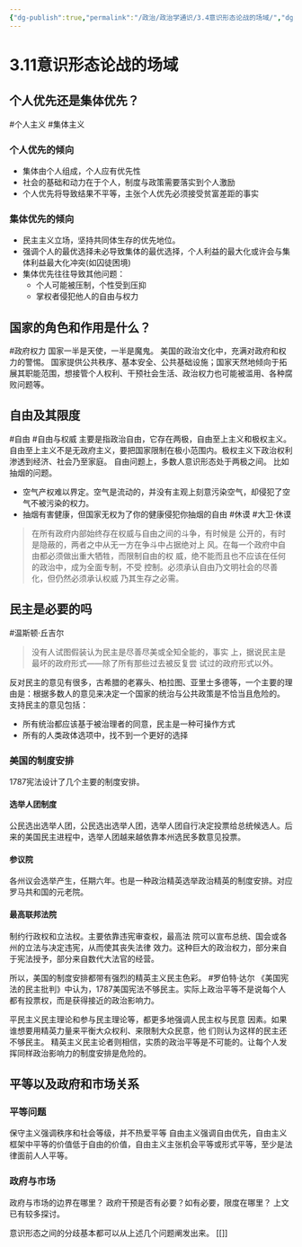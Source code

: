 ```yaml
---
{"dg-publish":true,"permalink":"/政治/政治学通识/3.4意识形态论战的场域/","dgPassFrontmatter":true}
---
```


# 3.11意识形态论战的场域
## 个人优先还是集体优先？
#个人主义  #集体主义
### 个人优先的倾向
- 集体由个人组成，个人应有优先性
- 社会的基础和动力在于个人，制度与政策需要落实到个人激励
- 个人优先将导致结果不平等，主张个人优先必须接受贫富差距的事实
### 集体优先的倾向
- 民主主义立场，坚持共同体生存的优先地位。
- 强调个人的最优选择未必导致集体的最优选择，个人利益的最大化或许会与集体利益最大化冲突(如囚徒困境)
- 集体优先往往导致其他问题：
	- 个人可能被压制，个性受到压抑
	- 掌权者侵犯他人的自由与权力
## 国家的角色和作用是什么？
#政府权力
国家一半是天使，一半是魔鬼。
美国的政治文化中，充满对政府和权力的警惕。
国家提供公共秩序、基本安全、公共基础设施；国家天然地倾向于拓展其职能范围，想接管个人权利、干预社会生活、政治权力也可能被滥用、各种腐败问题等。
## 自由及其限度
#自由 #自由与权威
主要是指政治自由，它存在两极，自由至上主义和极权主义。
自由至上主义不是无政府主义，要把国家限制在极小范围内。极权主义下政治权利渗透到经济、社会乃至家庭。
自由问题上，多数人意识形态处于两极之间。
比如抽烟的问题。
- 空气产权难以界定。空气是流动的，并没有主观上刻意污染空气，却侵犯了空气不被污染的权力。
- 抽烟有害健康，但国家无权为了你的健康侵犯你抽烟的自由
#休谟 #大卫·休谟
>在所有政府内部始终存在权威与自由之间的斗争，有时候是 公开的，有时是隐蔽的，两者之中从无一方在争斗中占据绝对上 风。在每一个政府中自由都必须做出重大牺牲，而限制自由的权 威，绝不能而且也不应该在任何的政治中，成为全面专制，不受 控制。必须承认自由乃文明社会的尽善化，但仍然必须承认权威 乃其生存之必需。

## 民主是必要的吗
#温斯顿·丘吉尔
>没有人试图假装认为民主是尽善尽美或全知全能的，事实 上，据说民主是最坏的政府形式——除了所有那些过去被反复尝 试过的政府形式以外。

反对民主的意见有很多，古希腊的老寡头、柏拉图、亚里士多德等，一个主要的理由是：根据多数人的意见来决定一个国家的统治与公共政策是不恰当且危险的。
支持民主的意见包括：
- 所有统治都应该基于被治理者的同意，民主是一种可操作方式
- 所有的人类政体选项中，找不到一个更好的选择
### 美国的制度安排
1787宪法设计了几个主要的制度安排。
#### 选举人团制度
公民选出选举人团，公民选出选举人团，选举人团自行决定投票给总统候选人。后来的美国民主进程中，选举人团越来越依靠本州选民多数意见投票。
#### 参议院
各州议会选举产生，任期六年。也是一种政治精英选举政治精英的制度安排。对应罗马共和国的元老院。
#### 最高联邦法院
制约行政权和立法权。主要依靠违宪审查权，最高法 院可以宣布总统、国会或各州的立法与决定违宪，从而使其丧失法律 效力。这种巨大的政治权力，部分来自于宪法授予，部分来自数代大法官的经营。

所以，美国的制度安排都带有强烈的精英主义民主色彩。
#罗伯特·达尔
《美国宪法的民主批判》中认为，1787美国宪法不够民主。实际上政治平等不是说每个人都有投票权，而是获得接近的政治影响力。

平民主义民主理论和参与民主理论等，都更多地强调人民主权与民意 因素。如果谁想要用精英力量来平衡大众权利、来限制大众民意，他 们则认为这样的民主还不够民主。
精英主义民主论者则相信，实质的政治平等是不可能的。让每个人发挥同样政治影响力的制度安排是危险的。
## 平等以及政府和市场关系
### 平等问题
保守主义强调秩序和社会等级，并不热爱平等
自由主义强调自由优先，自由主义框架中平等的价值低于自由的价值，自由主义主张机会平等或形式平等，至少是法律面前人人平等。

### 政府与市场
政府与市场的边界在哪里？
政府干预是否有必要？如有必要，限度在哪里？
上文已有较多探讨。

意识形态之间的分歧基本都可以从上述几个问题阐发出来。
[[]]